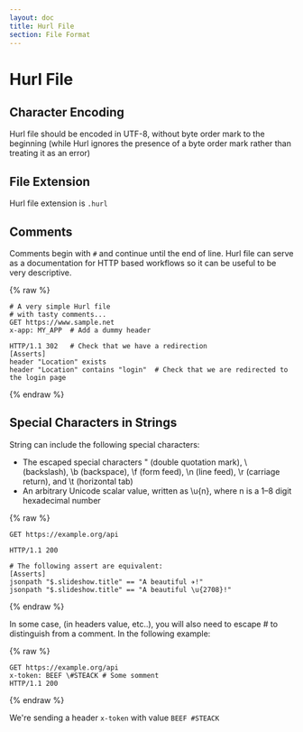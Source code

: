 ```yaml
---
layout: doc
title: Hurl File
section: File Format
---
```


# Hurl File

## Character Encoding

Hurl file should be encoded in UTF-8, without byte order mark to the beginning
(while Hurl ignores the presence of a byte order mark
rather than treating it as an error)

## File Extension

Hurl file extension is `.hurl`

## Comments

Comments begin with `#` and continue until the end of line. Hurl file can serve as
a documentation for HTTP based workflows so it can be useful to be very descriptive.

{% raw %}
```hurl
# A very simple Hurl file
# with tasty comments...
GET https://www.sample.net
x-app: MY_APP  # Add a dummy header

HTTP/1.1 302   # Check that we have a redirection
[Asserts]
header "Location" exists
header "Location" contains "login"  # Check that we are redirected to the login page
```
{% endraw %}


## Special Characters in Strings

String can include the following special characters:

- The escaped special characters \" (double quotation mark), \\ (backslash), \b (backspace), \f (form feed),
 \n (line feed), \r (carriage return), and \t (horizontal tab)
- An arbitrary Unicode scalar value, written as \u{n}, where n is a 1–8 digit hexadecimal number

{% raw %}
```hurl
GET https://example.org/api

HTTP/1.1 200

# The following assert are equivalent:
[Asserts]
jsonpath "$.slideshow.title" == "A beautiful ✈!"
jsonpath "$.slideshow.title" == "A beautiful \u{2708}!"
```
{% endraw %}


In some case, (in headers value, etc..), you will also need to escape # to distinguish from a comment.
In the following example:

{% raw %}
```hurl
GET https://example.org/api
x-token: BEEF \#STEACK # Some somment
HTTP/1.1 200
```
{% endraw %}


We're sending a header `x-token` with value `BEEF #STEACK`
